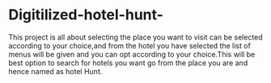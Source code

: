 # Digitilized-hotel-hunt-
This project is all about selecting the place you want to visit can be selected according to your choice,and from the hotel you have selected the list of menus will be given and you can opt according to your choice.This will be best option to search for hotels you want go from the place you are and hence named as hotel Hunt.
